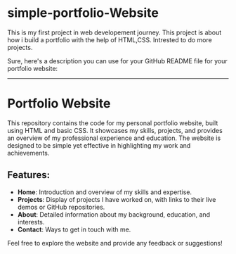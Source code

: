 # simple-portfolio-Website
This is my first project in web developement journey. This project is about how i build a portfolio with the help of HTML,CSS. Intrested to do more projects.

Sure, here's a description you can use for your GitHub README file for your portfolio website:

---

# Portfolio Website

This repository contains the code for my personal portfolio website, built using HTML and basic CSS. It showcases my skills, projects, and provides an overview of my professional experience and education. The website is designed to be simple yet effective in highlighting my work and achievements.

## Features:
- **Home**: Introduction and overview of my skills and expertise.
- **Projects**: Display of projects I have worked on, with links to their live demos or GitHub repositories.
- **About**: Detailed information about my background, education, and interests.
- **Contact**: Ways to get in touch with me.

Feel free to explore the website and provide any feedback or suggestions!

